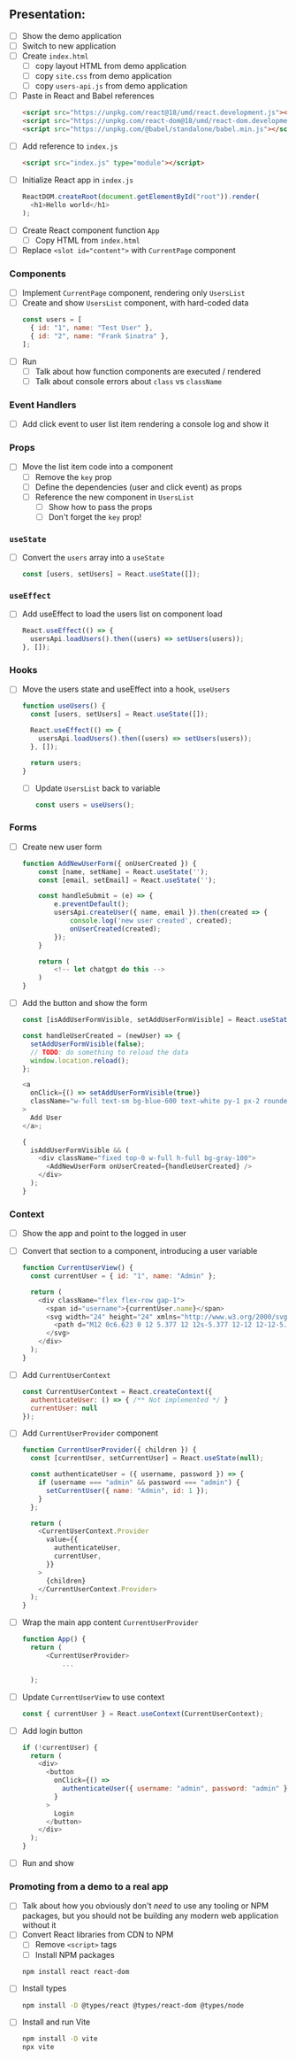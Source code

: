 ## Presentation:

- [ ] Show the demo application
- [ ] Switch to new application
- [ ] Create `index.html`
  - [ ] copy layout HTML from demo application
  - [ ] copy `site.css` from demo application
  - [ ] copy `users-api.js` from demo application
- [ ] Paste in React and Babel references
  ```html
  <script src="https://unpkg.com/react@18/umd/react.development.js"></script>
  <script src="https://unpkg.com/react-dom@18/umd/react-dom.development.js"></script>
  <script src="https://unpkg.com/@babel/standalone/babel.min.js"></script>
  ```
- [ ] Add reference to `index.js`
  ```html
  <script src="index.js" type="module"></script>
  ```
- [ ] Initialize React app in `index.js`
  ```js
  ReactDOM.createRoot(document.getElementById("root")).render(
    <h1>Hello world</h1>
  );
  ```
- [ ] Create React component function `App`
  - [ ] Copy HTML from `index.html`
- [ ] Replace `<slot id="content">` with `CurrentPage` component

### Components

- [ ] Implement `CurrentPage` component, rendering only `UsersList`
- [ ] Create and show `UsersList` component, with hard-coded data
  ```js
  const users = [
    { id: "1", name: "Test User" },
    { id: "2", name: "Frank Sinatra" },
  ];
  ```
- [ ] Run
  - [ ] Talk about how function components are executed / rendered
  - [ ] Talk about console errors about `class` vs `className`

### Event Handlers

- [ ] Add click event to user list item rendering a console log and show it

### Props

- [ ] Move the list item code into a component
  - [ ] Remove the `key` prop
  - [ ] Define the dependencies (user and click event) as props
  - [ ] Reference the new component in `UsersList`
    - [ ] Show how to pass the props
    - [ ] Don't forget the `key` prop!

### `useState`

- [ ] Convert the `users` array into a `useState`
  ```js
  const [users, setUsers] = React.useState([]);
  ```

### `useEffect`

- [ ] Add useEffect to load the users list on component load
  ```js
  React.useEffect(() => {
    usersApi.loadUsers().then((users) => setUsers(users));
  }, []);
  ```

### Hooks

- [ ] Move the users state and useEffect into a hook, `useUsers`

  ```js
  function useUsers() {
    const [users, setUsers] = React.useState([]);

    React.useEffect(() => {
      usersApi.loadUsers().then((users) => setUsers(users));
    }, []);

    return users;
  }
  ```

  - [ ] Update `UsersList` back to variable
    ```js
    const users = useUsers();
    ```

### Forms

- [ ] Create new user form

  ```js
  function AddNewUserForm({ onUserCreated }) {
      const [name, setName] = React.useState('');
      const [email, setEmail] = React.useState('');

      const handleSubmit = (e) => {
          e.preventDefault();
          usersApi.createUser({ name, email }).then(created => {
              console.log('new user created', created);
              onUserCreated(created);
          });
      }

      return (
          <!-- let chatgpt do this -->
      )
  }
  ```

- [ ] Add the button and show the form

  ```js
  const [isAddUserFormVisible, setAddUserFormVisible] = React.useState(false);

  const handleUserCreated = (newUser) => {
    setAddUserFormVisible(false);
    // TODO: do something to reload the data
    window.location.reload();
  };

  <a
    onClick={() => setAddUserFormVisible(true)}
    className="w-full text-sm bg-blue-600 text-white py-1 px-2 rounded-lg hover:bg-blue-700 transition"
  >
    Add User
  </a>;

  {
    isAddUserFormVisible && (
      <div className="fixed top-0 w-full h-full bg-gray-100">
        <AddNewUserForm onUserCreated={handleUserCreated} />
      </div>
    );
  }
  ```

### Context

- [ ] Show the app and point to the logged in user
- [ ] Convert that section to a component, introducing a user variable

  ```js
  function CurrentUserView() {
    const currentUser = { id: "1", name: "Admin" };

    return (
      <div className="flex flex-row gap-1">
        <span id="username">{currentUser.name}</span>
        <svg width="24" height="24" xmlns="http://www.w3.org/2000/svg">
          <path d="M12 0c6.623 0 12 5.377 12 12s-5.377 12-12 12-12-5.377-12-12 5.377-12 12-12zm8.127 19.41c-.282-.401-.772-.654-1.624-.85-3.848-.906-4.097-1.501-4.352-2.059-.259-.565-.19-1.23.205-1.977 1.726-3.257 2.09-6.024 1.027-7.79-.674-1.119-1.875-1.734-3.383-1.734-1.521 0-2.732.626-3.409 1.763-1.066 1.789-.693 4.544 1.049 7.757.402.742.476 1.406.22 1.974-.265.586-.611 1.19-4.365 2.066-.852.196-1.342.449-1.623.848 2.012 2.207 4.91 3.592 8.128 3.592s6.115-1.385 8.127-3.59zm.65-.782c1.395-1.844 2.223-4.14 2.223-6.628 0-6.071-4.929-11-11-11s-11 4.929-11 11c0 2.487.827 4.783 2.222 6.626.409-.452 1.049-.81 2.049-1.041 2.025-.462 3.376-.836 3.678-1.502.122-.272.061-.628-.188-1.087-1.917-3.535-2.282-6.641-1.03-8.745.853-1.431 2.408-2.251 4.269-2.251 1.845 0 3.391.808 4.24 2.218 1.251 2.079.896 5.195-1 8.774-.245.463-.304.821-.179 1.094.305.668 1.644 1.038 3.667 1.499 1 .23 1.64.59 2.049 1.043z" />
        </svg>
      </div>
    );
  }
  ```

- [ ] Add `CurrentUserContext`
  ```js
  const CurrentUserContext = React.createContext({
    authenticateUser: () => { /** Not implemented */ }
    currentUser: null
  });
  ```
- [ ] Add `CurrentUserProvider` component

  ```js
  function CurrentUserProvider({ children }) {
    const [currentUser, setCurrentUser] = React.useState(null);

    const authenticateUser = ({ username, password }) => {
      if (username === "admin" && password === "admin") {
        setCurrentUser({ name: "Admin", id: 1 });
      }
    };

    return (
      <CurrentUserContext.Provider
        value={{
          authenticateUser,
          currentUser,
        }}
      >
        {children}
      </CurrentUserContext.Provider>
    );
  }
  ```

- [ ] Wrap the main app content `CurrentUserProvider`

  ```js
  function App() {
    return (
        <CurrentUserProvider>
            ...

    );
  ```

- [ ] Update `CurrentUserView` to use context
  ```js
  const { currentUser } = React.useContext(CurrentUserContext);
  ```
- [ ] Add login button
  ```js
  if (!currentUser) {
    return (
      <div>
        <button
          onClick={() =>
            authenticateUser({ username: "admin", password: "admin" })
          }
        >
          Login
        </button>
      </div>
    );
  }
  ```
- [ ] Run and show

### Promoting from a demo to a real app

- [ ] Talk about how you obviously don't _need_ to use any tooling or NPM packages, but you should not be building any modern web application without it
- [ ] Convert React libraries from CDN to NPM
  - [ ] Remove `<script>` tags
  - [ ] Install NPM packages
  ```sh
  npm install react react-dom
  ```
- [ ] Install types
  ```sh
  npm install -D @types/react @types/react-dom @types/node
  ```
- [ ] Install and run Vite
  ```sh
  npm install -D vite
  npx vite
  ```
